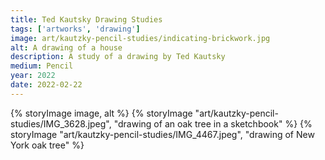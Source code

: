 ```yaml
---
title: Ted Kautsky Drawing Studies
tags: ['artworks', 'drawing']
image: art/kautzky-pencil-studies/indicating-brickwork.jpg
alt: A drawing of a house
description: A study of a drawing by Ted Kautsky
medium: Pencil
year: 2022
date: 2022-02-22
---
```

{% storyImage image, alt %}
{% storyImage "art/kautzky-pencil-studies/IMG_3628.jpeg", "drawing of an oak tree in a sketchbook" %}
{% storyImage "art/kautzky-pencil-studies/IMG_4467.jpeg", "drawing of New York oak tree" %} 